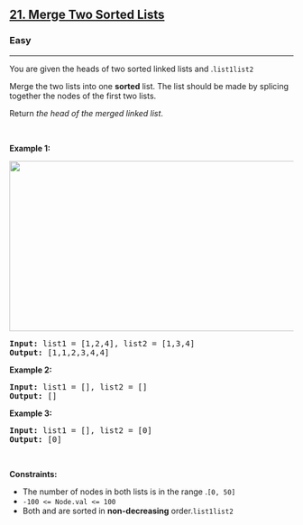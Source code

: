 <h2><a href="https://leetcode.com/problems/merge-two-sorted-lists/">21. Merge Two Sorted Lists</a></h2><h3>Easy</h3><hr><div><p><font _mstmutation="1">You are given the heads of two sorted linked lists  and .</font><code>list1</code><code>list2</code></p>

<p>Merge the two lists into one <strong>sorted</strong> list. The list should be made by splicing together the nodes of the first two lists.</p>

<p>Return <em>the head of the merged linked list</em>.</p>

<p>&nbsp;</p>
<p><strong class="example">Example 1:</strong></p>
<img alt="" src="https://assets.leetcode.com/uploads/2020/10/03/merge_ex1.jpg" style="width: 662px; height: 302px;">
<pre><strong>Input:</strong> list1 = [1,2,4], list2 = [1,3,4]
<strong>Output:</strong> [1,1,2,3,4,4]
</pre>

<p><strong class="example">Example 2:</strong></p>

<pre><strong>Input:</strong> list1 = [], list2 = []
<strong>Output:</strong> []
</pre>

<p><strong class="example">Example 3:</strong></p>

<pre><strong>Input:</strong> list1 = [], list2 = [0]
<strong>Output:</strong> [0]
</pre>

<p>&nbsp;</p>
<p><strong>Constraints:</strong></p>

<ul>
	<li><font _mstmutation="1">The number of nodes in both lists is in the range .</font><code>[0, 50]</code></li>
	<li><code>-100 &lt;= Node.val &lt;= 100</code></li>
	<li><font _mstmutation="1">Both  and  are sorted in <strong _mstmutation="1">non-decreasing</strong> order.</font><code>list1</code><code>list2</code></li>
</ul>
</div>